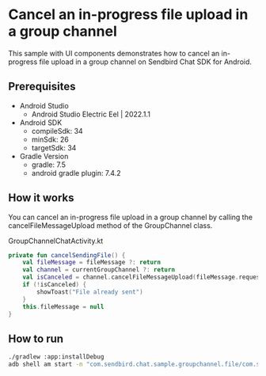 # Cancel an in-progress file upload in a group channel

This sample with UI components demonstrates how to cancel an in-progress file upload in a group channel on Sendbird Chat SDK for Android.

## Prerequisites
+ Android Studio
  + Android Studio Electric Eel | 2022.1.1
+ Android SDK
    + compileSdk: 34
    + minSdk: 26
    + targetSdk: 34
+ Gradle Version
    + gradle: 7.5
    + android gradle plugin: 7.4.2

## How it works

You can cancel an in-progress file upload in a group channel by calling the cancelFileMessageUpload method of the GroupChannel class.

GroupChannelChatActivity.kt
``` kotlin
private fun cancelSendingFile() {
    val fileMessage = fileMessage ?: return
    val channel = currentGroupChannel ?: return
    val isCanceled = channel.cancelFileMessageUpload(fileMessage.requestId)
    if (!isCanceled) {
        showToast("File already sent")
    }
    this.fileMessage = null
}
```

## How to run
``` bash
./gradlew :app:installDebug
adb shell am start -n "com.sendbird.chat.sample.groupchannel.file/com.sendbird.chat.sample.groupchannel.file.base.SplashActivity" -a android.intent.action.MAIN -c android.intent.category.LAUNCHER --splashscreen-show-icon
```
